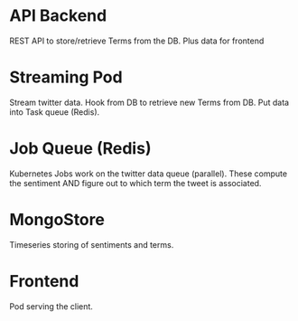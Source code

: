 # API Backend

REST API to store/retrieve Terms from the DB. Plus data for frontend


# Streaming Pod

Stream twitter data. Hook from DB to retrieve new Terms from DB.
Put data into Task queue (Redis).


# Job Queue (Redis)

Kubernetes Jobs work on the twitter data queue (parallel).
These compute the sentiment AND figure out to which term the tweet is associated.


# MongoStore

Timeseries storing of sentiments and terms.


# Frontend

Pod serving the client.
